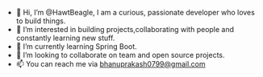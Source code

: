 - 👋 Hi, I’m @HawtBeagle, I am a curious, passionate developer who loves to build things.
- 👀 I’m interested in building projects,collaborating with people and constantly learning new stuff.
- 🌱 I’m currently learning Spring Boot.
- 💞️ I’m looking to collaborate on team and open source projects.
- 📫 You can reach me via bhanuprakash0799@gmail.com

<!---
HawtBeagle/HawtBeagle is a ✨ special ✨ repository because its `README.md` (this file) appears on your GitHub profile.
You can click the Preview link to take a look at your changes.
--->
